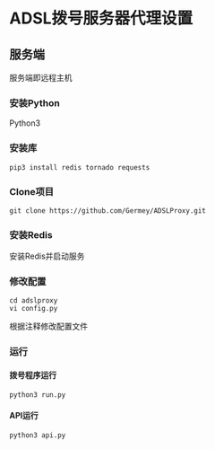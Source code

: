 # ADSL拨号服务器代理设置

## 服务端

服务端即远程主机

### 安装Python

Python3


### 安装库

```
pip3 install redis tornado requests
```

### Clone项目

```
git clone https://github.com/Germey/ADSLProxy.git
```

### 安装Redis

安装Redis并启动服务

### 修改配置

```
cd adslproxy
vi config.py
```

根据注释修改配置文件

### 运行

#### 拨号程序运行

```
python3 run.py
```

#### API运行


```
python3 api.py
```




